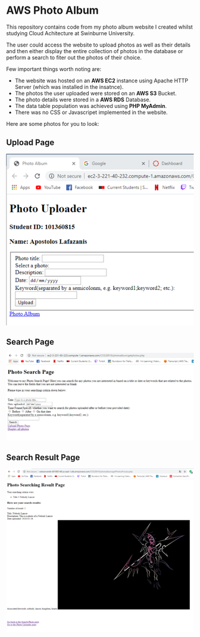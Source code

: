 # AWS Photo Album

This repository contains code from my photo album website I created whilst studying 
Cloud Achitecture at Swinburne University.

The user could access the website to upload photos as well as their details and then either 
display the entire collection of photos in the database or perform a search to fiter out the 
photos of their choice.

Few important things worth noting are:

* The website was hosted on an **AWS EC2** instance using Apache HTTP Server (which was installed in the insatnce).
* The photos the user uploaded were stored on an **AWS S3** Bucket.
* The photo details were stored in a **AWS RDS** Database.
* The data table population was achieved using **PHP MyAdmin**.
* There was no CSS or Javascripet implemented in the website.

Here are some photos for you to look:


## Upload Page
<img src="https://github.com/PaulLafaz/AWS-Photo-Album/blob/main/images/Uploading_Page.PNG">

## Search Page
<img src="https://github.com/PaulLafaz/AWS-Photo-Album/blob/main/images/Search_Page.PNG">

## Search Result Page
<img src="https://github.com/PaulLafaz/AWS-Photo-Album/blob/main/images/Search_Results.PNG">

